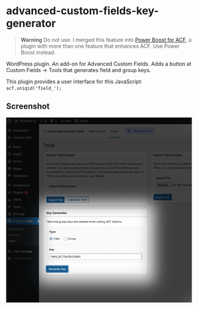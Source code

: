 # advanced-custom-fields-key-generator

> **Warning**
> Do not use. I merged this feature into [Power Boost for ACF](https://github.com/csalzano/power-boost-acf), a plugin with more than one feature that enhances ACF. Use Power Boost instead.

WordPress plugin. An add-on for Advanced Custom Fields. Adds a button at Custom Fields → Tools that generates field and group keys.

This plugin provides a user interface for this JavaScript: `acf.uniqid('field_');`

## Screenshot

![screenshot-1](screenshot-1.png)



